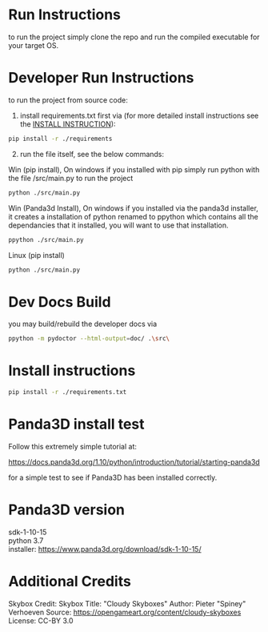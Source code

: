 # Run Instructions
to run the project simply clone the repo and run the compiled executable for your target OS.


# Developer Run Instructions
to run the project from source code:

1) install requirements.txt first via (for more detailed install instructions see the [INSTALL INSTRUCTION](INSTALL.md)):
```bash
pip install -r ./requirements
```

2) run the file itself, see the below commands:

Win (pip install), On windows if you installed with pip simply run python with the file /src/main.py to run the project
```bash
python ./src/main.py
```

Win (Panda3d Install), On windows if you installed via the panda3d installer, it creates a installation of python renamed to ppython which contains
all the dependancies that it installed, you will want to use that installation.
```bash
ppython ./src/main.py
```

Linux (pip install)
```bash
python ./src/main.py
```

# Dev Docs Build
you may build/rebuild the developer docs via
```bash
ppython -m pydoctor --html-output=doc/ .\src\
```


# Install instructions
```bash
pip install -r ./requirements.txt
```



# Panda3D install test
Follow this extremely simple tutorial at:

https://docs.panda3d.org/1.10/python/introduction/tutorial/starting-panda3d

for a simple test to see if Panda3D has been installed correctly.


# Panda3D version
sdk-1-10-15  
python 3.7  
installer: https://www.panda3d.org/download/sdk-1-10-15/    


# Additional Credits
Skybox Credit:
Skybox Title: "Cloudy Skyboxes"
Author: Pieter "Spiney" Verhoeven
Source: https://opengameart.org/content/cloudy-skyboxes
License: CC-BY 3.0

